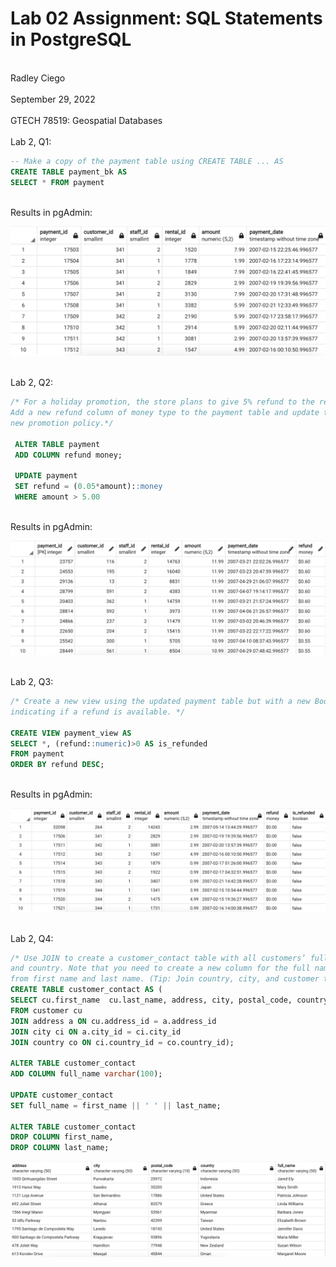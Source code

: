 # Lab 02 Assignment: SQL Statements in PostgreSQL
<br> Radley Ciego <br>
<br> September 29, 2022 <br>
<br> GTECH 78519: Geospatial Databases <br>
<br> Lab 2, Q1: <br>

```sql
-- Make a copy of the payment table using CREATE TABLE ... AS
CREATE TABLE payment_bk AS
SELECT * FROM payment 
```

<br> Results in pgAdmin: <br>

![Lab 2, Q1 Result:](img/q1.png)

<br> Lab 2, Q2: <br>

```sql
/* For a holiday promotion, the store plans to give 5% refund to the rental payment that is greater than $5.00. 
Add a new refund column of money type to the payment table and update the column values according to this
new promotion policy.*/ 

 ALTER TABLE payment
 ADD COLUMN refund money;

 UPDATE payment
 SET refund = (0.05*amount)::money
 WHERE amount > 5.00
```

<br> Results in pgAdmin: <br>

![Lab 2, Q2 Result:](img/q2.png)

<br> Lab 2, Q3: <br>

```sql
/* Create a new view using the updated payment table but with a new Boolean column is_refunded 
indicating if a refund is available. */

CREATE VIEW payment_view AS 
SELECT *, (refund::numeric)>0 AS is_refunded
FROM payment
ORDER BY refund DESC;
```

<br> Results in pgAdmin: <br>

![Lab 2, Q3 Result:](img/q3.png)

<br>Lab 2, Q4: <br>

```sql
/* Use JOIN to create a customer_contact table with all customers’ full name, address, city, zip code, 
and country. Note that you need to create a new column for the full name and update its values
from first name and last name. (Tip: Join country, city, and customer tables) */
CREATE TABLE customer_contact AS (
SELECT cu.first_name  cu.last_name, address, city, postal_code, country
FROM customer cu
JOIN address a ON cu.address_id = a.address_id
JOIN city ci ON a.city_id = ci.city_id
JOIN country co ON ci.country_id = co.country_id);

ALTER TABLE customer_contact
ADD COLUMN full_name varchar(100);

UPDATE customer_contact
SET full_name = first_name || ' ' || last_name;

ALTER TABLE customer_contact
DROP COLUMN first_name,
DROP COLUMN last_name;
```

![Lab 2, Q4 Result:](img/q4.png)
